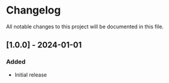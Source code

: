 # Changelog

All notable changes to this project will be documented in this file.

## [1.0.0] - 2024-01-01
### Added
- Initial release